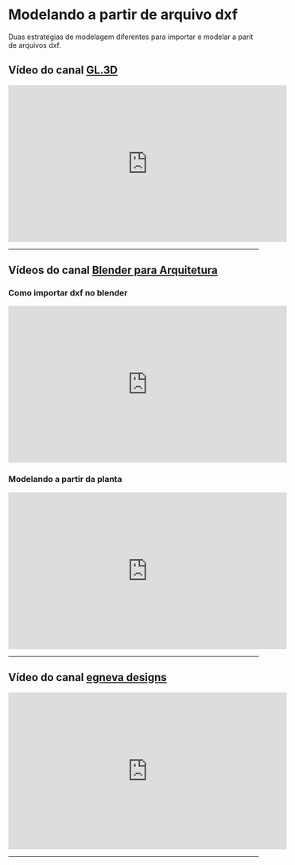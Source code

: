 # Modelando a partir de arquivo dxf

Duas estratégias de modelagem diferentes para importar e modelar a parit de arquivos dxf.


## Vídeo do canal [GL.3D](https://www.youtube.com/channel/UCDMs6qQbvvKnXOLKW937Kaw/featured)

<iframe width="560" height="315" src="https://www.youtube.com/embed/o0k9kZwUhpo" frameborder="0" allow="accelerometer; autoplay; clipboard-write; encrypted-media; gyroscope; picture-in-picture" allowfullscreen></iframe>

_____________________________________

## Vídeos do canal [Blender para Arquitetura](https://www.youtube.com/channel/UCxCWwDzdB1wglal6auDz96A)


### Como importar dxf no blender

<iframe width="560" height="315" src="https://www.youtube.com/embed/ihkx31WLWWA" frameborder="0" allow="accelerometer; autoplay; clipboard-write; encrypted-media; gyroscope; picture-in-picture" allowfullscreen></iframe>

### Modelando a partir da planta

<iframe width="560" height="315" src="https://www.youtube.com/embed/moE3NiDHbTg" frameborder="0" allow="accelerometer; autoplay; clipboard-write; encrypted-media; gyroscope; picture-in-picture" allowfullscreen></iframe>

__________________________________________________

## Vídeo do canal [egneva designs](https://www.youtube.com/channel/UCg6CFC-WT2_4KM63AUphoeg)

<iframe width="560" height="315" src="https://www.youtube.com/embed/o0k9kZwUhpo" frameborder="0" allow="accelerometer; autoplay; clipboard-write; encrypted-media; gyroscope; picture-in-picture" allowfullscreen></iframe>

_____________________________________



